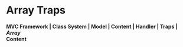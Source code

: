 # Array Traps
**MVC Framework \| Class System \| Model \| Content \| Handler \| Traps \| *Array***  
**Content**  
